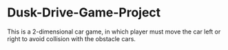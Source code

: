 # Dusk-Drive-Game-Project

This is a 2-dimensional car game, in which player must move the car left or right to avoid collision with the obstacle cars.
